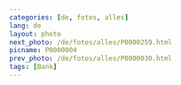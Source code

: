 ```yaml
---
categories: [de, fotos, alles]
lang: de
layout: photo
next_photo: /de/fotos/alles/P0000259.html
picname: P0000004
prev_photo: /de/fotos/alles/P0000030.html
tags: [Bank]
---
```

